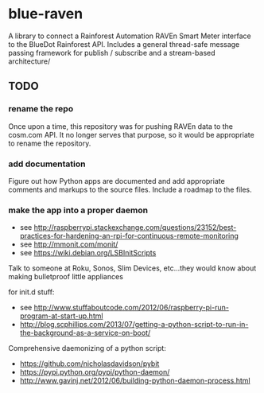 # blue-raven

A library to connect a Rainforest Automation RAVEn Smart Meter
interface to the BlueDot Rainforest API.  Includes a general
thread-safe message passing framework for publish / subscribe and a
stream-based architecture/

## TODO

### rename the repo

Once upon a time, this repository was for pushing RAVEn data to the
cosm.com API.  It no longer serves that purpose, so it would be
appropriate to rename the repository.

### add documentation

Figure out how Python apps are documented and add appropriate comments
and markups to the source files.  Include a roadmap to the files.

### make the app into a proper daemon

* see http://raspberrypi.stackexchange.com/questions/23152/best-practices-for-hardening-an-rpi-for-continuous-remote-monitoring
* see http://mmonit.com/monit/
* see https://wiki.debian.org/LSBInitScripts

Talk to someone at Roku, Sonos, Slim Devices, etc...they would know
about making bulletproof little appliances

for init.d stuff:

* see http://www.stuffaboutcode.com/2012/06/raspberry-pi-run-program-at-start-up.html
* http://blog.scphillips.com/2013/07/getting-a-python-script-to-run-in-the-background-as-a-service-on-boot/

Comprehensive daemonizing of a python script:
* https://github.com/nicholasdavidson/pybit
* https://pypi.python.org/pypi/python-daemon/
* http://www.gavinj.net/2012/06/building-python-daemon-process.html

